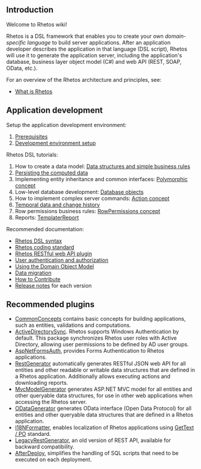 ## Introduction

Welcome to Rhetos wiki!

Rhetos is a DSL framework that enables you to create your own *domain-specific language* to build server applications.
After an application developer describes the application in that language (DSL script), Rhetos will
use it to generate the application server, including the application's database,
business layer object model (C#) and web API (REST, SOAP, OData, etc.).

For an overview of the Rhetos architecture and principles, see:
* [What is Rhetos](https://github.com/Rhetos/Rhetos/wiki/What-is-Rhetos)

## Application development

Setup the application development environment:

1. [Prerequisites](https://github.com/Rhetos/Rhetos/wiki/Prerequisites)
2. [Development environment setup](https://github.com/Rhetos/Rhetos/wiki/Development-Environment-Setup)

Rhetos DSL tutorials:
1. How to create a data model: [Data structures and simple business rules](https://github.com/Rhetos/Rhetos/wiki/Data-structures-and-simple-business-rules)
2. [Persisting the computed data](https://github.com/Rhetos/Rhetos/wiki/Persisting-the-computed-data)
3. Implementing entity inheritance and common interfaces: [Polymorphic concept](https://github.com/Rhetos/Rhetos/wiki/Polymorphic-concept)
4. Low-level database development: [Database objects](https://github.com/Rhetos/Rhetos/wiki/Database-objects)
5. How to implement complex server commands: [Action concept](https://github.com/Rhetos/Rhetos/wiki/Action-concept)
6. [Temporal data and change history](https://github.com/Rhetos/Rhetos/wiki/Temporal-data-and-change-history)
7. Row permissions business rules: [RowPermissions concept](https://github.com/Rhetos/Rhetos/wiki/RowPermissions-concept)
8. Reports: [TemplaterReport](https://github.com/Rhetos/Rhetos/wiki/TemplaterReport)

Recommended documentation:

* [Rhetos DSL syntax](https://github.com/Rhetos/Rhetos/wiki/Rhetos-DSL-syntax)
* [Rhetos coding standard](https://github.com/Rhetos/Rhetos/wiki/Rhetos-coding-standard)
* [Rhetos RESTful web API plugin](https://github.com/Rhetos/RestGenerator/blob/master/Readme.md)
* [User authentication and authorization](https://github.com/Rhetos/Rhetos/wiki/User-authentication-and-authorization)
* [Using the Domain Object Model](https://github.com/Rhetos/Rhetos/wiki/Using-the-Domain-Object-Model)
* [Data migration](https://github.com/Rhetos/Rhetos/wiki/Data-migration)
* [How to Contribute](https://github.com/Rhetos/Rhetos/wiki/How-to-Contribute)
* [Release notes](https://github.com/Rhetos/Rhetos/blob/master/ChangeLog.md) for each version

## Recommended plugins

* [CommonConcepts](https://github.com/Rhetos/Rhetos/tree/master/CommonConcepts) contains basic concepts for building applications, such as entities, validations and computations.
* [ActiveDirectorySync](https://github.com/Rhetos/ActiveDirectorySync). Rhetos supports Windows Authentication by default. This package synchronizes Rhetos user roles with Active Directory, allowing user permissions to be defined by AD user groups.
* [AspNetFormsAuth](https://github.com/Rhetos/AspNetFormsAuth), provides Forms Authentication to Rhetos applications.
* [RestGenerator](https://github.com/Rhetos/RestGenerator) automatically generates RESTful JSON web API for all entities and other readable or writable data structures that are defined in a Rhetos application. Additionally allows executing actions and downloading reports.
* [MvcModelGenerator](https://github.com/Rhetos/MvcModelGenerator) generates ASP.NET MVC model for all entities and other queryable data structures, for use in other web applications when accessing the Rhetos server.
* [ODataGenerator](https://github.com/Rhetos/ODataGenerator) generates OData interface (Open Data Protocol) for all entities and other queryable data structures that are defined in a Rhetos application.
* [I18NFormatter](https://github.com/Rhetos/I18NFormatter), enables localization of Rhetos applications using [GetText / PO](http://en.wikipedia.org/wiki/Gettext) standard.
* [LegacyRestGenerator](https://github.com/Rhetos/LegacyRestGenerator), an old version of REST API, available for backward compatibility.
* [AfterDeploy](https://github.com/Rhetos/AfterDeploy), simplifies the handling of SQL scripts that need to be executed on each deployment.
